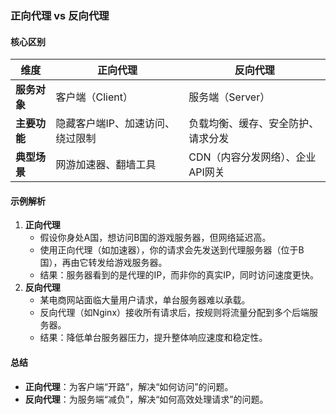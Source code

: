 ### 正向代理 vs 反向代理

#### **核心区别**

| **维度**     | **正向代理**                     | **反向代理**                       |
| ------------ | -------------------------------- | ---------------------------------- |
| **服务对象** | 客户端（Client）                 | 服务端（Server）                   |
| **主要功能** | 隐藏客户端IP、加速访问、绕过限制 | 负载均衡、缓存、安全防护、请求分发 |
| **典型场景** | 网游加速器、翻墙工具             | CDN（内容分发网络）、企业API网关   |

#### **示例解析**

1. **正向代理**
   - 假设你身处A国，想访问B国的游戏服务器，但网络延迟高。
   - 使用正向代理（如加速器），你的请求会先发送到代理服务器（位于B国），再由它转发给游戏服务器。
   - 结果：服务器看到的是代理的IP，而非你的真实IP，同时访问速度更快。
2. **反向代理**
   - 某电商网站面临大量用户请求，单台服务器难以承载。
   - 反向代理（如Nginx）接收所有请求后，按规则将流量分配到多个后端服务器。
   - 结果：降低单台服务器压力，提升整体响应速度和稳定性。

#### **总结**

- **正向代理**：为客户端“开路”，解决“如何访问”的问题。
- **反向代理**：为服务端“减负”，解决“如何高效处理请求”的问题。